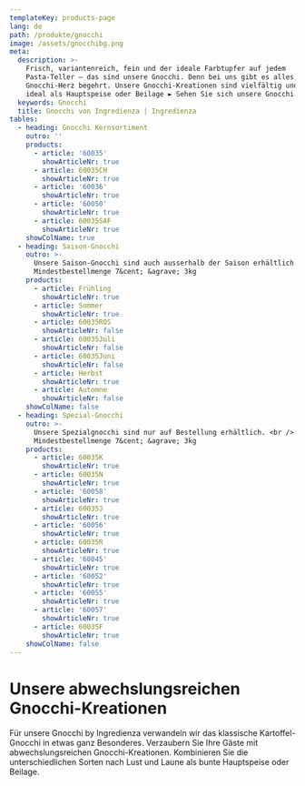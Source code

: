 ```yaml
---
templateKey: products-page
lang: de
path: /produkte/gnocchi
image: /assets/gnocchibg.png
meta:
  description: >-
    Frisch, variantenreich, fein und der ideale Farbtupfer auf jedem
    Pasta-Teller – das sind unsere Gnocchi. Denn bei uns gibt es alles, was das
    Gnocchi-Herz begehrt. Unsere Gnocchi-Kreationen sind vielfältig und passen
    ideal als Hauptspeise oder Beilage ► Sehen Sie sich unsere Gnocchi an
  keywords: Gnocchi
  title: Gnocchi von Ingredienza | Ingredienza
tables:
  - heading: Gnocchi Kernsortiment
    outro: ''
    products:
      - article: '60035'
        showArticleNr: true
      - article: 60035CH
        showArticleNr: true
      - article: '60036'
        showArticleNr: true
      - article: '60050'
        showArticleNr: true
      - article: 60035SAF
        showArticleNr: true
    showColName: true
  - heading: Saison-Gnocchi
    outro: >-
      Unsere Saison-Gnocchi sind auch ausserhalb der Saison erhältlich. <br />
      Mindestbestellmenge 7&cent; &agrave; 3kg
    products:
      - article: Frühling
        showArticleNr: true
      - article: Sommer
        showArticleNr: true
      - article: 60035ROS
        showArticleNr: false
      - article: 60035Juli
        showArticleNr: false
      - article: 60035Juni
        showArticleNr: false
      - article: Herbst
        showArticleNr: true
      - article: Automne
        showArticleNr: false
    showColName: false
  - heading: Spezial-Gnocchi
    outro: >-
      Unsere Spezialgnocchi sind nur auf Bestellung erhältlich. <br />
      Mindestbestellmenge 7&cent; &agrave; 3kg
    products:
      - article: 60035K
        showArticleNr: true
      - article: 60035N
        showArticleNr: true
      - article: '60058'
        showArticleNr: true
      - article: 60035J
        showArticleNr: true
      - article: '60056'
        showArticleNr: true
      - article: 60035R
        showArticleNr: true
      - article: '60045'
        showArticleNr: true
      - article: '60052'
        showArticleNr: true
      - article: '60055'
        showArticleNr: true
      - article: '60057'
        showArticleNr: true
      - article: 60035F
        showArticleNr: true
    showColName: false
---
```


# Unsere abwechs&shy;lungs&shy;reichen Gnocchi-Kreationen 

Für unsere Gnocchi by Ingredienza verwandeln wir das klassische
Kartoffel-Gnocchi in etwas ganz Besonderes. Verzaubern Sie Ihre Gäste mit
abwechslungsreichen Gnocchi-Kreationen. Kombinieren Sie die
unterschiedlichen Sorten nach Lust und Laune als bunte Hauptspeise oder
Beilage.
